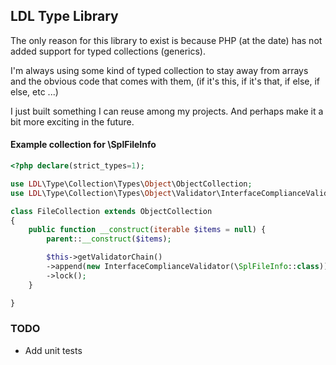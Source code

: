 ## LDL Type Library

The only reason for this library to exist is because PHP (at the date) has not added support for typed
collections (generics).

I'm always using some kind of typed collection to stay away from arrays and the obvious code that comes with them,
(if it's this, if it's that, if else, if else, etc ...) 

I just built something I can reuse among my projects. And perhaps make it a bit more exciting in the future.

#### Example collection for \SplFileInfo

```php
<?php declare(strict_types=1);

use LDL\Type\Collection\Types\Object\ObjectCollection;
use LDL\Type\Collection\Types\Object\Validator\InterfaceComplianceValidator;

class FileCollection extends ObjectCollection
{
    public function __construct(iterable $items = null) {
        parent::__construct($items);

        $this->getValidatorChain()
        ->append(new InterfaceComplianceValidator(\SplFileInfo::class))
        ->lock();
    }

}
```

### TODO

- Add unit tests